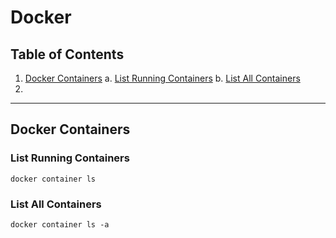 # Docker

##  Table of Contents

1. [Docker Containers](#Docker-Containers)
    a. [List Running Containers](#list-running-containers)
    b. [List All Containers](#list-all-containers)
2.

***

## Docker Containers

### List Running Containers
    docker container ls

### List All Containers
    docker container ls -a